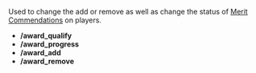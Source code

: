 Used to change the add or remove as well as change the status of
[Merit Commendations](../merits/Merit_Commendations.md) on players.

- **/award_qualify**
- **/award_progress**
- **/award_add**
- **/award_remove**



